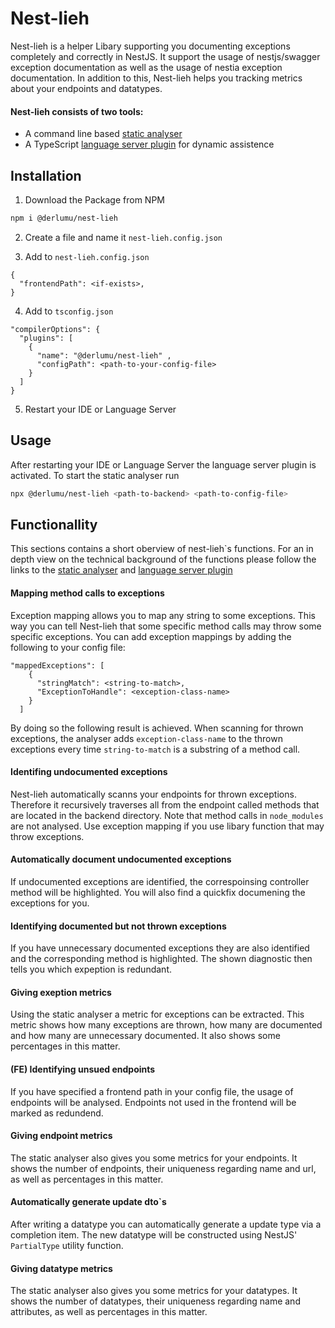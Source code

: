 
# Nest-lieh

Nest-lieh is a helper Libary supporting you documenting exceptions completely and correctly in NestJS.
It support the usage of nestjs/swagger exception documentation as well as the usage of nestia exception documentation.
In addition to this, Nest-lieh helps you tracking metrics about your endpoints and datatypes.

#### Nest-lieh consists of two tools:
- A command line based [static analyser](src/README.md)
- A TypeScript [language server plugin](src/serverPlugin/README.md) for dynamic assistence

## Installation

1. Download the Package from NPM 
```sh
npm i @derlumu/nest-lieh
```

2. Create a file and name it `nest-lieh.config.json`

3. Add to `nest-lieh.config.json`
```
{
  "frontendPath": <if-exists>,
}
```

4. Add to `tsconfig.json`
```
"compilerOptions": {
  "plugins": [
    { 
      "name": "@derlumu/nest-lieh" ,
      "configPath": <path-to-your-config-file>
    }
  ]
}
```

5. Restart your IDE or Language Server

## Usage

After restarting your IDE or Language Server the language server plugin is activated.
To start the static analyser run
```sh
npx @derlumu/nest-lieh <path-to-backend> <path-to-config-file>
```

## Functionallity

This sections contains a short oberview of nest-lieh`s functions.
For an in depth view on the technical background of the functions please follow the links to the [static analyser](src/README.md) and [language server plugin](src/serverPlugin/README.md)

#### Mapping method calls to exceptions

Exception mapping allows you to map any string to some exceptions.
This way you can tell Nest-lieh that some specific method calls may throw some specific exceptions.
You can add exception mappings by adding the following to your config file:

```
"mappedExceptions": [
    {
      "stringMatch": <string-to-match>,
      "ExceptionToHandle": <exception-class-name>
    }
  ]
```

By doing so the following result is achieved. 
When scanning for thrown exceptions, the analyser adds `exception-class-name` to the thrown exceptions every time `string-to-match` is a substring of a method call.


#### Identifing undocumented exceptions

Nest-lieh automatically scanns your endpoints for thrown exceptions.
Therefore it recursively traverses all from the endpoint called methods that are located in the backend directory.
Note that method calls in `node_modules` are not analysed. Use exception mapping if you use libary function that may throw exceptions.

#### Automatically document undocumented exceptions

If undocumented exceptions are identified, the correspoinsing controller method will be highlighted.
You will also find a quickfix documening the exceptions for you.

#### Identifying documented but not thrown exceptions

If you have unnecessary documented exceptions they are also identified and the corresponding method is highlighted.
The shown diagnostic then tells you which expeption is redundant.

#### Giving exeption metrics

Using the static analyser a metric for exceptions can be extracted.
This metric shows how many exceptions are thrown, how many are documented and how many are unnecessary documented.
It also shows some percentages in this matter.

#### (FE) Identifying unsued endpoints

If you have specified a frontend path in your config file, the usage of endpoints will be analysed.
Endpoints not used in the frontend will be marked as redundend.

#### Giving endpoint metrics

The static analyser also gives you some metrics for your endpoints.
It shows the number of endpoints, their uniqueness regarding name and url, as well as percentages in this matter.

#### Automatically generate update dto`s

After writing a datatype you can automatically generate a update type via a completion item.
The new datatype will be constructed using NestJS' `PartialType` utility function.

#### Giving datatype metrics

The static analyser also gives you some metrics for your datatypes.
It shows the number of datatypes, their uniqueness regarding name and attributes, as well as percentages in this matter.